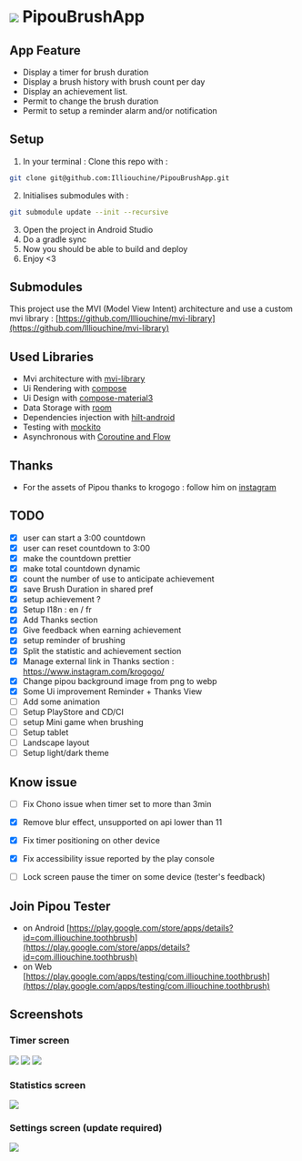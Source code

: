 # ![](screenshots/pipou-launcher.png) PipouBrushApp

## App Feature
- Display a timer for brush duration
- Display a brush history with brush count per day
- Display an achievement list.
- Permit to change the brush duration
- Permit to setup a reminder alarm and/or notification

## Setup
1. In your terminal : Clone this repo with : 
```sh
git clone git@github.com:Illiouchine/PipouBrushApp.git
```
2. Initialises submodules with :
```sh
git submodule update --init --recursive
```
3. Open the project in Android Studio
4. Do a gradle sync
5. Now you should be able to build and deploy
6. Enjoy <3

## Submodules
This project use the MVI (Model View Intent) architecture and use a custom mvi library : 
[https://github.com/Illiouchine/mvi-library](https://github.com/Illiouchine/mvi-library)

## Used Libraries
- Mvi architecture with [mvi-library](https://github.com/Illiouchine/mvi-library)
- Ui Rendering with [compose](https://developer.android.com/jetpack/compose)
- Ui Design with [compose-material3](https://developer.android.com/jetpack/androidx/releases/compose-material3?hl=en)
- Data Storage with [room](https://developer.android.com/training/data-storage/room)
- Dependencies injection with [hilt-android](https://developer.android.com/training/dependency-injection/hilt-android)
- Testing with [mockito](https://developer.android.com/training/testing/local-tests)
- Asynchronous with [Coroutine and Flow](https://developer.android.com/kotlin/flow)

## Thanks
- For the assets of Pipou thanks to krogogo : follow him on [instagram](https://www.instagram.com/krogogo/)

## TODO
- [x] user can start a 3:00 countdown
- [x] user can reset countdown to 3:00
- [x] make the countdown prettier
- [x] make total countdown dynamic
- [x] count the number of use to anticipate achievement
- [x] save Brush Duration in shared pref
- [x] setup achievement ? 
- [x] Setup I18n : en / fr
- [x] Add Thanks section
- [x] Give feedback when earning achievement
- [x] setup reminder of brushing
- [x] Split the statistic and achievement section
- [x] Manage external link in Thanks section : https://www.instagram.com/krogogo/
- [x] Change pipou background image from png to webp
- [x] Some Ui improvement Reminder + Thanks View
- [ ] Add some animation
- [ ] Setup PlayStore and CD/CI
- [ ] setup Mini game when brushing
- [ ] Setup tablet
- [ ] Landscape layout
- [ ] Setup light/dark theme

## Know issue
- [ ] Fix Chono issue when timer set to more than 3min
- [x] Remove blur effect, unsupported on api lower than 11
- [x] Fix timer positioning on other device
- [x] Fix accessibility issue reported by the play console
- [ ] Lock screen pause the timer on some device (tester's feedback)


## Join Pipou Tester
- on Android [https://play.google.com/store/apps/details?id=com.illiouchine.toothbrush](https://play.google.com/store/apps/details?id=com.illiouchine.toothbrush)
- on Web [https://play.google.com/apps/testing/com.illiouchine.toothbrush](https://play.google.com/apps/testing/com.illiouchine.toothbrush)

## Screenshots
### Timer screen
![](screenshots/home-idle-pixel-4a.png)
![](screenshots/home-running-pixel-4a.png)
![](screenshots/home-finished-pixel-4a.png)
### Statistics screen
![](screenshots/stat-pixel-4a.png)
### Settings screen (update required)
![](screenshots/settings-pixel-4a.png)

